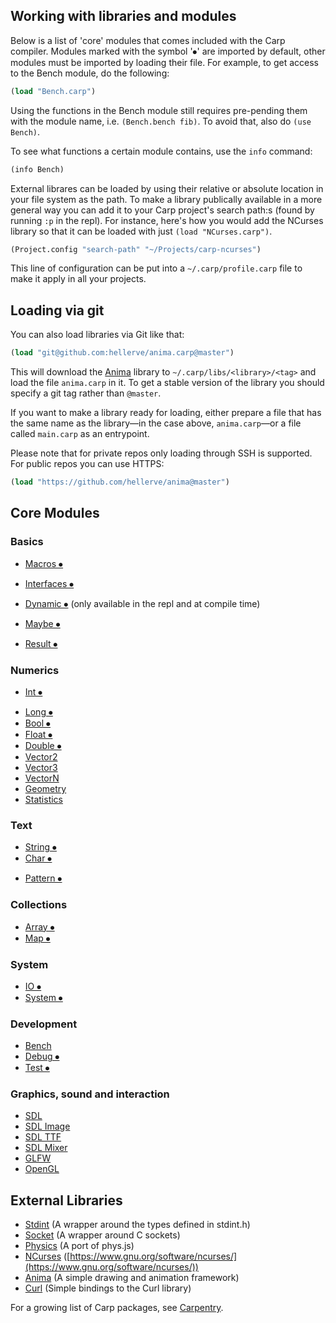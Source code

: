## Working with libraries and modules

Below is a list of 'core' modules that comes included with the Carp compiler.
Modules marked with the symbol '⦁' are imported by default, other modules must be imported by loading their file. For example, to get access to the Bench module, do the following:

```clojure
(load "Bench.carp")
```

Using the functions in the Bench module still requires pre-pending them with the module name, i.e. `(Bench.bench fib)`. To avoid that, also do `(use Bench)`.

To see what functions a certain module contains, use the `info` command:

```clojure
(info Bench)
```

External librares can be loaded by using their relative or absolute location in your file system as the path. To make a library publically available in a more general way you can add it to your Carp project's search path:s (found by running `:p` in the repl). For instance, here's how you would add the NCurses library so that it can be loaded with just `(load "NCurses.carp")`.

```clojure
(Project.config "search-path" "~/Projects/carp-ncurses")
```

This line of configuration can be put into a `~/.carp/profile.carp` file to make it apply in all your projects.

## Loading via git

You can also load libraries via Git like that:

```clojure
(load "git@github.com:hellerve/anima.carp@master")
```

This will download the [Anima](https://github.com/hellerve/anima) library to
`~/.carp/libs/<library>/<tag>` and load the file `anima.carp` in it. To get a
stable version of the library you should specify a git tag rather than
`@master`.

If you want to make a library ready for loading, either prepare a file that has the same name
as the library—in the case above, `anima.carp`—or a file called `main.carp` as
an entrypoint.

Please note that for private repos only loading through SSH is supported. For public repos you can use HTTPS:

```clojure
(load "https://github.com/hellerve/anima@master")
```

## Core Modules

### Basics
* [Macros ⦁](../core/Macros.carp)
* [Interfaces ⦁](../core/Interfaces.carp)
* [Dynamic ⦁](http://carp-lang.github.io/carp-docs/core/Dynamic.html) (only available in the repl and at compile time)

* [Maybe ⦁](http://carp-lang.github.io/carp-docs/core/Maybe.html)
* [Result ⦁](http://carp-lang.github.io/carp-docs/core/Result.html)

### Numerics
* [Int ⦁](http://carp-lang.github.io/carp-docs/core/Int.html)
<!-- * SafeInt -->
* [Long ⦁](http://carp-lang.github.io/carp-docs/core/Long.html)
* [Bool ⦁](http://carp-lang.github.io/carp-docs/core/Bool.html)
* [Float ⦁](http://carp-lang.github.io/carp-docs/core/Float.html)
* [Double ⦁](http://carp-lang.github.io/carp-docs/core/Double.html)
* [Vector2](http://carp-lang.github.io/carp-docs/core/Vector2.html)
* [Vector3](http://carp-lang.github.io/carp-docs/core/Vector3.html)
* [VectorN](http://carp-lang.github.io/carp-docs/core/VectorN.html)
* [Geometry](http://carp-lang.github.io/carp-docs/core/Geometry.html)
* [Statistics](http://carp-lang.github.io/carp-docs/core/Statistics.html)

### Text
* [String ⦁](http://carp-lang.github.io/carp-docs/core/String.html)
* [Char ⦁](http://carp-lang.github.io/carp-docs/core/Char.html)
<!-- * Format ⦁ -->
* [Pattern ⦁](http://carp-lang.github.io/carp-docs/core/Pattern.html)

### Collections
* [Array ⦁](http://carp-lang.github.io/carp-docs/core/Array.html)
* [Map ⦁](http://carp-lang.github.io/carp-docs/core/Map.html)

### System
* [IO ⦁](http://carp-lang.github.io/carp-docs/core/IO.html)
* [System ⦁](http://carp-lang.github.io/carp-docs/core/System.html)

### Development
* [Bench](http://carp-lang.github.io/carp-docs/core/Bench.html)
* [Debug ⦁](http://carp-lang.github.io/carp-docs/core/Debug.html)
* [Test ⦁](http://carp-lang.github.io/carp-docs/core/Test.html)

### Graphics, sound and interaction
* [SDL](http://carp-lang.github.io/Carp/sdl/SDL_index.html)
* [SDL Image](http://carp-lang.github.io/Carp/sdl/IMG.html)
* [SDL TTF](http://carp-lang.github.io/Carp/sdl/TTF.html)
* [SDL Mixer](http://carp-lang.github.io/Carp/sdl/Mixer.html)
* [GLFW](../core/GLFW.carp)
* [OpenGL](../core/OpenGL.carp)

## External Libraries
* [Stdint](https://github.com/hellerve/stdint) (A wrapper around the types defined in stdint.h)
* [Socket](https://github.com/hellerve/socket) (A wrapper around C sockets)
* [Physics](https://github.com/hellerve/physics) (A port of phys.js)
* [NCurses](https://github.com/eriksvedang/carp-ncurses) ([https://www.gnu.org/software/ncurses/](https://www.gnu.org/software/ncurses/))
* [Anima](https://github.com/hellerve/anima) (A simple drawing and animation framework)
* [Curl](https://github.com/eriksvedang/carp-curl) (Simple bindings to the Curl library)

For a growing list of Carp packages, see [Carpentry](https://github.com/carpentry-org).
